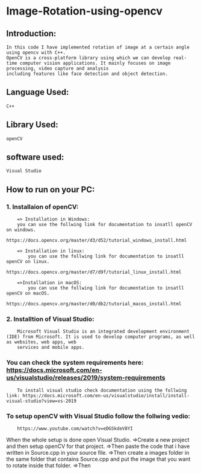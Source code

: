 # Image-Rotation-using-opencv

## Introduction:
    In this code I have implemented rotation of image at a certain angle using opencv with C++.
    OpenCV is a cross-platform library using which we can develop real-time computer vision applications. It mainly focuses on image processing, video capture and analysis 
    including features like face detection and object detection.
    
## Language Used:
    C++
## Library Used:
    openCV
## software used:
    Visual Studio
## How to run on your PC:
### 1. Installaion of openCV:
        => Installation in Windows:
        you can use the follwing link for documentation to insatll openCV on windows.
             https://docs.opencv.org/master/d3/d52/tutorial_windows_install.html
   
        => Installation in linux:
            you can use the follwing link for documentation to insatll openCV on linux.
             https://docs.opencv.org/master/d7/d9f/tutorial_linux_install.html
             
        =>Installation in macOS:
            you can use the follwing link for documentation to insatll openCV on macOS.
             https://docs.opencv.org/master/d0/db2/tutorial_macos_install.html
    
### 2. Installtion of Visual Studio:
        Microsoft Visual Studio is an integrated development environment (IDE) from Microsoft. It is used to develop computer programs, as well as websites, web apps, web 
        services and mobile apps.
 ### You can check the system requirements here: https://docs.microsoft.com/en-us/visualstudio/releases/2019/system-requirements
        To install visual studio check documentation using the follwing link: https://docs.microsoft.com/en-us/visualstudio/install/install-visual-studio?view=vs-2019
        
###  To setup openCV with Visual Studio follow the follwing vedio:
        https://www.youtube.com/watch?v=eDGSkdeV8YI
       
When the whole setup is done open Visual Studio.
    =>Create a new project and then setup openCV for that project.
    =>Then paste the code that i have written in Source.cpp in your source file.
    =>Then create a images folder in the same folder that contains Source.cpp and put the image that you want to rotate inside that folder.
    =>Then 
